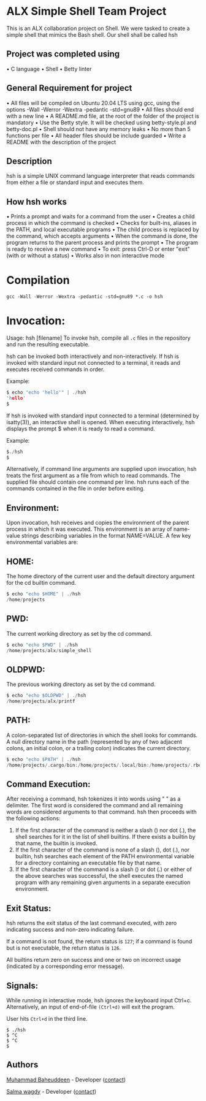 # ALX Simple Shell Team Project
This is an ALX collaboration project on Shell. We were tasked to create a simple shell that mimics the Bash shell. Our shell shall be called hsh

## Project was completed using
• C language
• Shell
• Betty linter

## General Requirement for project
• All files will be compiled on Ubuntu 20.04 LTS using gcc, using the options -Wall -Werror -Wextra -pedantic -std=gnu89
• All files should end with a new line
• A README.md file, at the root of the folder of the project is mandatory
• Use the Betty style. It will be checked using betty-style.pl and betty-doc.pl
• Shell should not have any memory leaks
• No more than 5 functions per file
• All header files should be include guarded
• Write a README with the description of the project

## Description

hsh is a simple UNIX command language interpreter that reads commands from either a file or standard input and executes them.

## How hsh works

• Prints a prompt and waits for a command from the user
• Creates a child process in which the command is checked
• Checks for built-ins, aliases in the PATH, and local executable programs
• The child process is replaced by the command, which accepts arguments
• When the command is done, the program returns to the parent process and prints the prompt
• The program is ready to receive a new command
• To exit: press Ctrl-D or enter "exit" (with or without a status)
• Works also in non interactive mode


# Compilation

`gcc -Wall -Werror -Wextra -pedantic -std=gnu89 *.c -o hsh`


# Invocation:

Usage: hsh [filename]
To invoke hsh, compile all `.c` files in the repository and run the resulting executable.

hsh can be invoked both interactively and non-interactively. If hsh is invoked with standard input not connected to a terminal, it reads and executes received commands in order.

Example:

```c
$ echo "echo 'hello'" | ./hsh
'hello'
$
```
If hsh is invoked with standard input connected to a terminal (determined by isatty(3)), an interactive shell is opened. When executing interactively, hsh displays the prompt $  when it is ready to read a command.


Example:

```c
$./hsh
$
```
Alternatively, if command line arguments are supplied upon invocation, hsh treats the first argument as a file from which to read commands. The supplied file should contain one command per line. hsh runs each of the commands contained in the file in order before exiting.

## Environment:

Upon invocation, hsh receives and copies the environment of the parent process in which it was executed. This environment is an array of name-value strings describing variables in the format NAME=VALUE. A few key environmental variables are:

## HOME:

The home directory of the current user and the default directory argument for the cd builtin command.

```c
$ echo "echo $HOME" | ./hsh
/home/projects
```
## PWD:

The current working directory as set by the cd command.

```c
$ echo "echo $PWD" | ./hsh
/home/projects/alx/simple_shell
```
## OLDPWD:

The previous working directory as set by the cd command.

```c
$ echo "echo $OLDPWD" | ./hsh
/home/projects/alx/printf
```
## PATH:

A colon-separated list of directories in which the shell looks for commands. A null directory name in the path (represented by any of two adjacent colons, an initial colon, or a trailing colon) indicates the current directory.


```c
$ echo "echo $PATH" | ./hsh
/home/projects/.cargo/bin:/home/projects/.local/bin:/home/projects/.rbenv/plugins/ruby-build/bin:/home/projects/.rbenv/shims:/home/projects/.rbenv/bin:/home/projects/.nvm/versions/node/v10.15.3/bin:/usr/local/sbin:/usr/local/bin:/usr/sbin:/usr/bin:/sbin:/bin:/usr/games:/usr/local/games:/snap/bin:/home/projects/.cargo/bin:/home/projects/workflow:/home/projects/.local/bin
```

## Command Execution:

After receiving a command, hsh tokenizes it into words using " " as a delimiter. The first word is considered the command and all remaining words are considered arguments to that command. hsh then proceeds with the following actions:

1. If the first character of the command is neither a slash (\) nor dot (.), the shell searches for it in the list of shell builtins. If there exists a builtin by that name, the builtin is invoked.
2. If the first character of the command is none of a slash (\), dot (.), nor builtin, hsh searches each element of the PATH environmental variable for a directory containing an executable file by that name.
3. If the first character of the command is a slash (\) or dot (.) or either of the above searches was successful, the shell executes the named program with any remaining given arguments in a separate execution environment.

## Exit Status:

hsh returns the exit status of the last command executed, with zero indicating success and non-zero indicating failure.

If a command is not found, the return status is `127`; if a command is found but is not executable, the return status is `126`.

All builtins return zero on success and one or two on incorrect usage (indicated by a corresponding error message).

## Signals:

While running in interactive mode, hsh ignores the keyboard input Ctrl+c. Alternatively, an input of end-of-file `(Ctrl+d)` will exit the program.

User hits `Ctrl+d` in the third line.


```
$ ./hsh
$ ^C
$ ^C
$
```


## Authors

[Muhammad Baheuddeen](https://github.com/baheuddeen) - Developer ([contact](muhammad.baheuddeen@gmail.com))


[Salma wagdy](https://github.com/SalmaWR) - Developer ([contact](salma.wagdy@hotmail.com))

